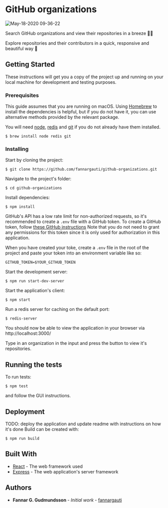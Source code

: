 # GitHub organizations
![May-18-2020 09-36-22](https://user-images.githubusercontent.com/19215111/82196344-db323200-98f9-11ea-8b6a-d6fcd01b4c0b.gif)


Search GitHub organizations and view their repositories in a breeze 🕵️‍♂️

Explore repositories and their contributors in a quick, responsive and beautiful way 💅

## Getting Started

These instructions will get you a copy of the project up and running on your local machine for development and testing purposes.

### Prerequisites

This guide assumes that you are running on macOS.
Using [Homebrew](https://brew.sh/) to install the dependencies is helpful, but if you do not have it, you can use alternative methods provided by the relevant package.

You will need [node](https://nodejs.org/en/), [redis](https://redis.io/) and [git](https://git-scm.com/) if you do not already have them installed.

```
$ brew install node redis git
```

### Installing

Start by cloning the project:

```
$ git clone https://github.com/fannargauti/github-organizations.git
```

Navigate to the project's folder:

```
$ cd github-organizations
```

Install dependencies:

```
$ npm install
```

GitHub's API has a low rate limit for non-authorized requests, so it's recommended to create a `.env` file with a GitHub token.
To create a GitHub token, follow [these GitHub instructions](https://help.github.com/en/github/authenticating-to-github/creating-a-personal-access-token-for-the-command-line)
Note that you do not need to grant any permissions for this token since it is only used for authorization in this application.

When you have created your toke, create a `.env` file in the root of the project and paste your token into an environment variable like so:

```
GITHUB_TOKEN=$YOUR_GITHUB_TOKEN
```

Start the development server:

```
$ npm run start-dev-server
```

Start the application's client:

```
$ npm start
```

Run a redis server for caching on the default port:

```
$ redis-server
```

You should now be able to view the application in your browser via http://localhost:3000/

Type in an organization in the input and press the button to view it's repositories.

## Running the tests

To run tests:

```
$ npm test
```

and follow the GUI instructions.

## Deployment

TODO: deploy the application and update readme with instructions on how it's done
Build can be created with:

```
$ npm run build
```

## Built With

- [React](https://reactjs.org/) - The web framework used
- [Express](https://expressjs.com/) - The web application's server framework

## Authors

- **Fannar G. Gudmundsson** - _Initial work_ - [fannargauti](https://github.com/fannargauti)
